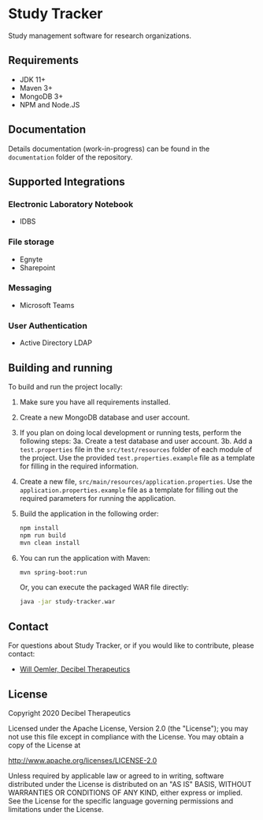 # Study Tracker 

Study management software for research organizations. 

## Requirements

- JDK 11+
- Maven 3+
- MongoDB 3+
- NPM and Node.JS

## Documentation

Details documentation (work-in-progress) can be found in the `documentation` folder of the repository.

## Supported Integrations

### Electronic Laboratory Notebook

- IDBS

### File storage

- Egnyte
- Sharepoint

### Messaging

- Microsoft Teams

### User Authentication

- Active Directory LDAP

## Building and running

To build and run the project locally: 

1. Make sure you have all requirements installed.
2. Create a new MongoDB database and user account.
3. If you plan on doing local development or running tests, perform the following steps: 
    3a. Create a test database and user account.
    3b. Add a `test.properties` file in the `src/test/resources` folder of each module of the project. Use the provided `test.properties.example` file as a template for filling in the required information.
4. Create a new file, `src/main/resources/application.properties`. Use the `application.properties.example` file as a template for filling out the required parameters for running the application.
5. Build the application in the following order:
   
    ```bash
    npm install
    npm run build
    mvn clean install
    ```
   
6. You can run the application with Maven:
   
    ```bash
   mvn spring-boot:run 
   ```
   
   Or, you can execute the packaged WAR file directly:
   
   ```bash
   java -jar study-tracker.war
   ```

## Contact

For questions about Study Tracker, or if you would like to contribute, please contact:

- [Will Oemler, Decibel Therapeutics](mailto:woemler@decibeltx.com)

## License

Copyright 2020 Decibel Therapeutics

Licensed under the Apache License, Version 2.0 (the "License"); you may not use this file except in compliance with the License. You may obtain a copy of the License at

http://www.apache.org/licenses/LICENSE-2.0

Unless required by applicable law or agreed to in writing, software distributed under the License is distributed on an "AS IS" BASIS, WITHOUT WARRANTIES OR CONDITIONS OF ANY KIND, either express or implied. See the License for the specific language governing permissions and limitations under the License.